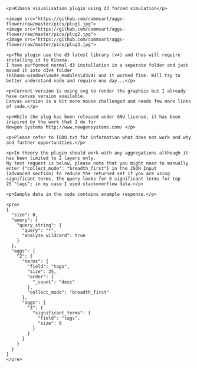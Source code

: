 <!DOCTYPE html>
<html lang="en">
  <head>
    <meta charset='utf-8'>
    <title>aggs-flower-kibana-plugin/README.md at master · commsart/aggs-flower</title>
  </head>

  <body >

	<p>Kibana visualisation plugin using d3 forced simulation</p>

	<image src="https://github.com/commsart/aggs-flower/raw/master/pics/plug1.jpg">
	<image src="https://github.com/commsart/aggs-flower/raw/master/pics/plug2.jpg">
	<image src="https://github.com/commsart/aggs-flower/raw/master/pics/plug3.jpg">

	<p>The plugin use the d3 latest library (v4) and thus will require installing it to Kibana. 
	I have performed normal d3 installation in a separate folder and just moved it into d3v4 folder 
	(kibana-windows\node_modules\d3v4) and it worked fine. Will try to better understand node and require one day...</p>

	<p>Current version is using svg to render the graphics but I already have canvas version available. 
	Canvas version is a bit more mouse challenged and needs few more lines of code.</p>

	<p>While the plug has been released under GNU license, it has been inspired by the work that I do for 
	Newgen Systems http://www.newgensystems.com/ </p>

	<p>Please refer to TODO.txt for information what does not work and why and further opportunities.</p>

	<p>In theory the plugin should work with any aggregations although it has been limited to 2 layers only.
	My test request is below, please note that you might need to manually enter {"collect_mode": "breadth_first"} in the JSON Input 
	(advanced section) to reduce the returned set if you are using significant terms. The query looks for 8 significant terms for top 
	25 "tags"; in my case I used stackoverflow data.</p>

	<p>Sample data in the code contains example response.</p>

	<pre>
	{
	  "size": 0,
	  "query": {
		"query_string": {
		  "query": "*",
		  "analyze_wildcard": true
		}
	  },
	  "aggs": {
		"2": {
		  "terms": {
			"field": "tags",
			"size": 25,
			"order": {
			  "_count": "desc"
			},
			"collect_mode": "breadth_first"
		  },
		  "aggs": {
			"3": {
			  "significant_terms": {
				"field": "tags",
				"size": 8
			  }
			}
		  }
		}
	  }
	}
	</pre>
  </body>
</html>
